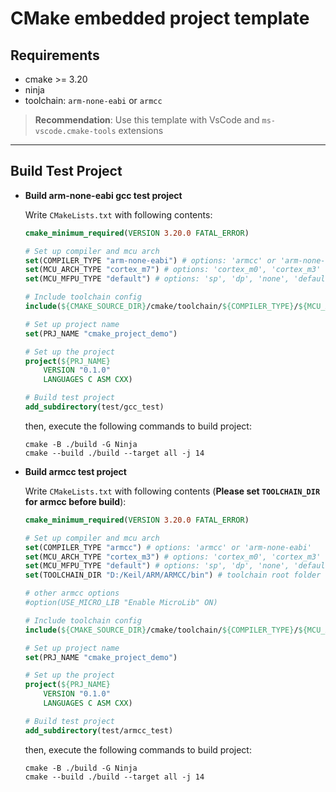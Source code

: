 # CMake embedded project template

## Requirements

- cmake >= 3.20
- ninja
- toolchain: `arm-none-eabi` or `armcc`

> **Recommendation**: Use this template with VsCode and `ms-vscode.cmake-tools` extensions

***

## Build Test Project

- **Build arm-none-eabi gcc test project**

  Write `CMakeLists.txt` with following contents:

  ```cmake
  cmake_minimum_required(VERSION 3.20.0 FATAL_ERROR)

  # Set up compiler and mcu arch 
  set(COMPILER_TYPE "arm-none-eabi") # options: 'armcc' or 'arm-none-eabi'
  set(MCU_ARCH_TYPE "cortex_m7") # options: 'cortex_m0', 'cortex_m3' ...
  set(MCU_MFPU_TYPE "default") # options: 'sp', 'dp', 'none', 'default'

  # Include toolchain config
  include(${CMAKE_SOURCE_DIR}/cmake/toolchain/${COMPILER_TYPE}/${MCU_ARCH_TYPE}.cmake)

  # Set up project name
  set(PRJ_NAME "cmake_project_demo")

  # Set up the project
  project(${PRJ_NAME}
      VERSION "0.1.0"
      LANGUAGES C ASM CXX)

  # Build test project
  add_subdirectory(test/gcc_test)
  ```

  then, execute the following commands to build project:

  ```shell
  cmake -B ./build -G Ninja
  cmake --build ./build --target all -j 14
  ```

- **Build armcc test project**

  Write `CMakeLists.txt` with following contents (**Please set `TOOLCHAIN_DIR` for armcc before build**):

  ```cmake
  cmake_minimum_required(VERSION 3.20.0 FATAL_ERROR)

  # Set up compiler and mcu arch 
  set(COMPILER_TYPE "armcc") # options: 'armcc' or 'arm-none-eabi'
  set(MCU_ARCH_TYPE "cortex_m3") # options: 'cortex_m0', 'cortex_m3' ...
  set(MCU_MFPU_TYPE "default") # options: 'sp', 'dp', 'none', 'default'
  set(TOOLCHAIN_DIR "D:/Keil/ARM/ARMCC/bin") # toolchain root folder for armcc
  
  # other armcc options
  #option(USE_MICRO_LIB "Enable MicroLib" ON)

  # Include toolchain config
  include(${CMAKE_SOURCE_DIR}/cmake/toolchain/${COMPILER_TYPE}/${MCU_ARCH_TYPE}.cmake)

  # Set up project name
  set(PRJ_NAME "cmake_project_demo")

  # Set up the project
  project(${PRJ_NAME}
      VERSION "0.1.0"
      LANGUAGES C ASM CXX)

  # Build test project
  add_subdirectory(test/armcc_test)
  ```

  then, execute the following commands to build project:

  ```shell
  cmake -B ./build -G Ninja
  cmake --build ./build --target all -j 14
  ```